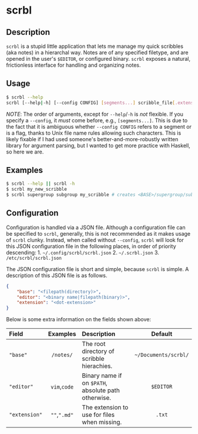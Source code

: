 # scrbl

## Description
`scrbl` is a stupid little application that lets me manage my quick scribbles
(aka notes) in a hierarchal way. Notes are of any specified filetype, and are
opened in the user's `$EDITOR`, or configured binary. `scrbl` exposes a
natural, frictionless interface for handling and organizing notes.

## Usage
```bash
$ scrbl --help
scrbl [--help|-h] [--config CONFIG] [segments...] scribble_file[.extension]
```
*NOTE*: The order of arguments, except for `--help`/`-h` is _not_ flexible. If
you specify a `--config`, it _must_ come before, e.g., `[segments...]`. This is
due to the fact that it is ambiguous whether `--config CONFIG` refers to a
segment or is a flag, thanks to Unix file name rules allowing such characters.
This is likely fixable if I had used someone's better-and-more-robustly written
library for argument parsing, but I wanted to get more practice with Haskell,
so here we are.

## Examples
```bash
$ scrbl --help || scrbl -h
$ scrbl my_new_scribble
$ scrbl supergroup subgroup my_scribble # creates <BASE>/supergroup/subgroup/note
```

## Configuration
Configuration is handled via a JSON file. Although a configuration file can be
specified to `scrbl`, generally, this is not recommended as it makes usage of
`scrbl` clunky. Instead, when called without `--config`, `scrbl` will look for
this JSON configuration file in the following places, in order of priority
descending:
    1. `~/.config/scrbl/scrbl.json`
    2. `~/.scrbl.json`
    3. `/etc/scrbl/scrbl.json`

The JSON configuration file is short and simple, because `scrbl` is simple. A
description of this JSON file is as follows.
```json
{
    "base": "<filepath(directory)>",
    "editor": "<binary name|filepath(binary)>",
    "extension": "<dot-extension>"
}
```
Below is some extra information on the fields shown above:

| Field       | Examples   | Description                                       | Default            |
|:------------|:----------:|:------------------------------------------------- |:------------------:|
|`"base"`     |`/notes/`   |The root directory of scribble hierachies.         |`~/Documents/scrbl/`|
|`"editor"`   |`vim`,`code`|Binary name if on `$PATH`, absolute path otherwise.|`$EDITOR`           |
|`"extension"`|`""`,`".md"`|The extension to use for files when missing.       |`.txt`              |
